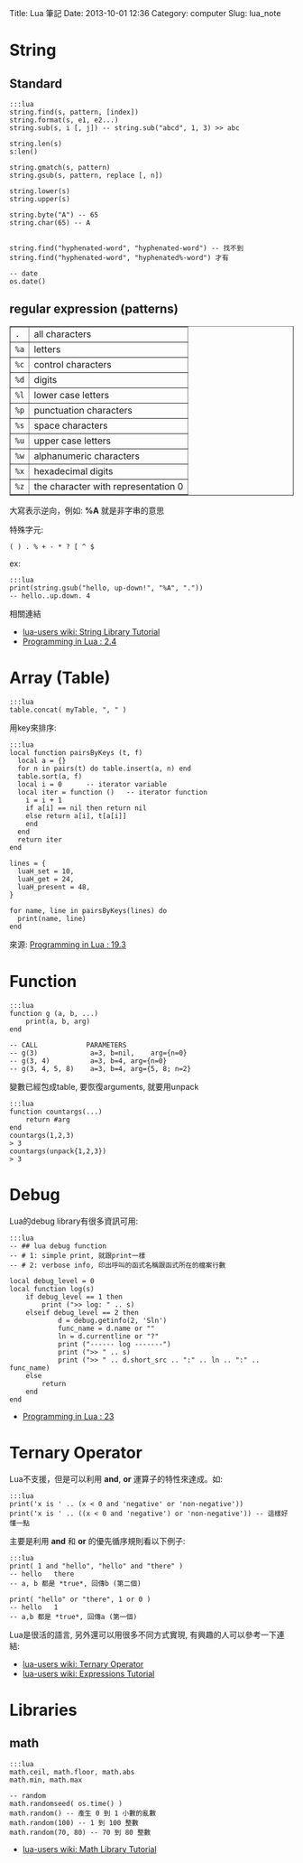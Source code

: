 Title: Lua 筆記
Date: 2013-10-01 12:36
Category: computer
Slug: lua_note

# String

## Standard

    :::lua
    string.find(s, pattern, [index])
    string.format(s, e1, e2...)
    string.sub(s, i [, j]) -- string.sub("abcd", 1, 3) >> abc
    
    string.len(s)
    s:len()

    string.gmatch(s, pattern)
    string.gsub(s, pattern, replace [, n])

    string.lower(s)
    string.upper(s)
    
    string.byte("A") -- 65
    string.char(65) -- A


    string.find("hyphenated-word", "hyphenated-word") -- 找不到
    string.find("hyphenated-word", "hyphenated%-word") 才有

    -- date
    os.date()
    
## regular expression (patterns)

<table align="center" border="1">
<tbody><tr><td><code>.</code></td><td>all characters</td></tr>
<tr><td><code>%a</code></td><td>letters</td></tr>
<tr><td><code>%c</code></td><td>control characters</td></tr>
<tr><td><code>%d</code></td><td>digits</td></tr>
<tr><td><code>%l</code></td><td>lower case letters</td></tr>
<tr><td><code>%p</code></td><td>punctuation characters</td></tr>
<tr><td><code>%s</code></td><td>space characters</td></tr>
<tr><td><code>%u</code></td><td>upper case letters</td></tr>
<tr><td><code>%w</code></td><td>alphanumeric characters</td></tr>
<tr><td><code>%x</code></td><td>hexadecimal digits</td></tr>
<tr><td><code>%z</code></td><td>the character with representation 0</td></tr>
</tbody></table>

大寫表示逆向，例如: **%A** 就是非字串的意思

特殊字元:

    ( ) . % + - * ? [ ^ $

ex:

    :::lua
    print(string.gsub("hello, up-down!", "%A", "."))
    -- hello..up.down. 4


相關連結

*  [lua-users wiki: String Library Tutorial](http://lua-users.org/wiki/StringLibraryTutorial)
*  [Programming in Lua : 2.4](http://www.lua.org/pil/2.4.html)

# Array (Table)

    
    :::lua
    table.concat( myTable, ", " )
    

用key來排序:

    :::lua
    local function pairsByKeys (t, f)
      local a = {}
      for n in pairs(t) do table.insert(a, n) end
      table.sort(a, f)
      local i = 0      -- iterator variable
      local iter = function ()   -- iterator function
        i = i + 1
        if a[i] == nil then return nil
        else return a[i], t[a[i]]
        end
      end
      return iter
    end

    lines = {
      luaH_set = 10,
      luaH_get = 24,
      luaH_present = 48,
    }

    for name, line in pairsByKeys(lines) do
      print(name, line)
    end

來源: [Programming in Lua : 19.3](http://www.lua.org/pil/19.3.html)

# Function

    :::lua
    function g (a, b, ...)
        print(a, b, arg)
    end

    -- CALL            PARAMETERS
    -- g(3)             a=3, b=nil,    arg={n=0}
    -- g(3, 4)          a=3, b=4, arg={n=0}
    -- g(3, 4, 5, 8)    a=3, b=4, arg={5, 8; n=2}

變數已經包成table, 要恢復arguments, 就要用unpack

    :::lua
    function countargs(...)
        return #arg
    end
    countargs(1,2,3)
    > 3
    countargs(unpack{1,2,3})
    > 3

# Debug

Lua的debug library有很多資訊可用:

    :::lua
    -- ## lua debug function
    -- # 1: simple print, 就跟print一樣
    -- # 2: verbose info, 印出呼叫的函式名稱跟函式所在的檔案行數
    
    local debug_level = 0 
    local function log(s)
        if debug_level == 1 then
            print (">> log: " .. s)
        elseif debug_level == 2 then
                d = debug.getinfo(2, 'Sln')
                func_name = d.name or ""
                ln = d.currentline or "?"
                print ("------ log -------")
                print (">> " .. s)
                print (">> " .. d.short_src .. ":" .. ln .. ":" .. func_name)
        else
            return
        end
    end


* [Programming in Lua : 23](http://www.lua.org/pil/23.html)


# Ternary Operator
Lua不支援，但是可以利用 **and**, **or** 運算子的特性來達成。如:

    :::lua
    print('x is ' .. (x < 0 and 'negative' or 'non-negative'))
    print('x is ' .. ((x < 0 and 'negative') or 'non-negative')) -- 這樣好懂一點

主要是利用 **and** 和 **or** 的優先循序規則看以下例子:

    :::lua
    print( 1 and "hello", "hello" and "there" )
    -- hello   there
    -- a, b 都是 *true*, 回傳b (第二個)

    print( "hello" or "there", 1 or 0 )
    -- hello   1
    -- a,b 都是 *true*, 回傳a (第一個)


Lua是很活的語言, 另外還可以用很多不同方式實現, 有興趣的人可以參考一下連結: 

* [lua-users wiki: Ternary Operator](http://lua-users.org/wiki/TernaryOperator)
* [lua-users wiki: Expressions Tutorial](http://lua-users.org/wiki/ExpressionsTutorial)


# Libraries

## math

    :::lua
    math.ceil, math.floor, math.abs
    math.min, math.max

    -- random
    math.randomseed( os.time() )
    math.random() -- 產生 0 到 1 小數的亂數
    math.random(100) -- 1 到 100 整數
    math.random(70, 80) -- 70 到 80 整數


* [lua-users wiki: Math Library Tutorial](http://lua-users.org/wiki/MathLibraryTutorial)

